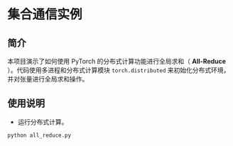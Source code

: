 # 集合通信实例

## 简介
本项目演示了如何使用 PyTorch 的分布式计算功能进行全局求和（ **All-Reduce** ）。代码使用多进程和分布式计算模块 `torch.distributed` 来初始化分布式环境，并对张量进行全局求和操作。

## 使用说明
- 运行分布式计算。
```
python all_reduce.py
```
